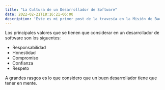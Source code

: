 ```yaml
---
title: "La Cultura de un Desarrollador de Software"
date: 2022-02-21T18:16:21-06:00
description: 'Este es mi primer post de la travesía en la Misión de Backend con Node JS de Launch X.'
---
```


Los principales valores que se tienen que considerar en un desarrollador de software son los siguentes:
- Responsabilidad
- Honestidad
- Compromiso
- Confianza
- Respeto

A grandes rasgos es lo que considero que un buen desarrollador tiene que tener en mente. 
